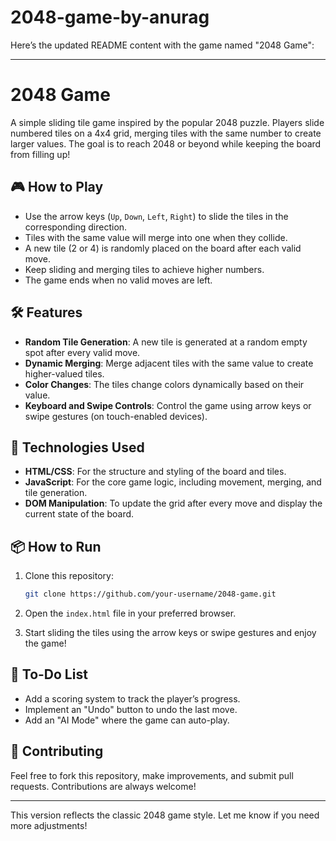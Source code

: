 ﻿# 2048-game-by-anurag

 Here’s the updated README content with the game named "2048 Game":

---

# 2048 Game

A simple sliding tile game inspired by the popular 2048 puzzle. Players slide numbered tiles on a 4x4 grid, merging tiles with the same number to create larger values. The goal is to reach 2048 or beyond while keeping the board from filling up!

## 🎮 How to Play

- Use the arrow keys (`Up`, `Down`, `Left`, `Right`) to slide the tiles in the corresponding direction.
- Tiles with the same value will merge into one when they collide.
- A new tile (2 or 4) is randomly placed on the board after each valid move.
- Keep sliding and merging tiles to achieve higher numbers.
- The game ends when no valid moves are left.

## 🛠️ Features

- **Random Tile Generation**: A new tile is generated at a random empty spot after every valid move.
- **Dynamic Merging**: Merge adjacent tiles with the same value to create higher-valued tiles.
- **Color Changes**: The tiles change colors dynamically based on their value.
- **Keyboard and Swipe Controls**: Control the game using arrow keys or swipe gestures (on touch-enabled devices).

## 🚀 Technologies Used

- **HTML/CSS**: For the structure and styling of the board and tiles.
- **JavaScript**: For the core game logic, including movement, merging, and tile generation.
- **DOM Manipulation**: To update the grid after every move and display the current state of the board.

## 📦 How to Run

1. Clone this repository:

   ```bash
   git clone https://github.com/your-username/2048-game.git
   ```

2. Open the `index.html` file in your preferred browser.
3. Start sliding the tiles using the arrow keys or swipe gestures and enjoy the game!

## 📝 To-Do List

- Add a scoring system to track the player’s progress.
- Implement an "Undo" button to undo the last move.
- Add an "AI Mode" where the game can auto-play.

## 🙌 Contributing

Feel free to fork this repository, make improvements, and submit pull requests. Contributions are always welcome!

---

This version reflects the classic 2048 game style. Let me know if you need more adjustments!
